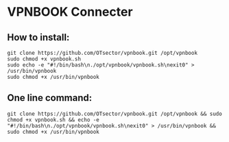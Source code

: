 # VPNBOOK Connecter
## How to install:
	git clone https://github.com/OTsector/vpnbook.git /opt/vpnbook
	sudo chmod +x vpnbook.sh
	sudo echo -e "#!/bin/bash\n./opt/vpnbook/vpnbook.sh\nexit0" > /usr/bin/vpnbook
	sudo chmod +x /usr/bin/vpnbook
## One line command:
	git clone https://github.com/OTsector/vpnbook.git /opt/vpnbook && sudo chmod +x vpnbook.sh && echo -e "#!/bin/bash\n./opt/vpnbook/vpnbook.sh\nexit0" > /usr/bin/vpnbook && sudo chmod +x /usr/bin/vpnbook

